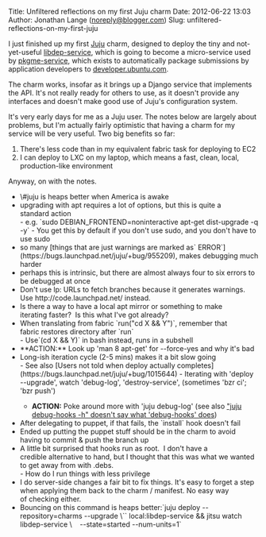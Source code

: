 Title: Unfiltered reflections on my first Juju charm
Date: 2012-06-22 13:03
Author: Jonathan Lange (noreply@blogger.com)
Slug: unfiltered-reflections-on-my-first-juju

<div>

I just finished up my first [Juju](https://juju.ubuntu.com/) charm,
designed to deploy the tiny and not-yet-useful
[libdep-service](https://launchpad.net/libdep-service/), which is going
to become a micro-service used by
[pkgme-service](https://launchpad.net/pkgme-service), which exists to
automatically package submissions by application developers to
[developer.ubuntu.com](http://developer.ubuntu.com/).

</div>

<div>

The charm works, insofar as it brings up a Django service that
implements the API. It's not really ready for others to use, as it
doesn't provide any interfaces and doesn't make good use of Juju's
configuration system.

</div>

<div>

It's very early days for me as a Juju user. The notes below are largely
about problems, but I'm actually fairly optimistic that having a charm
for my service will be very useful. Two big benefits so far:

</div>

<div>

1.  There's less code than in my equivalent fabric task for deploying to
    EC2
2.  I can deploy to LXC on my laptop, which means a fast, clean, local,
    production-like environment

<div>

Anyway, on with the notes.

</div>

</div>

<ul>
<li>
<span>\#juju is heaps better when America is awake</span>

</li>
<li>
<span>upgrading with apt requires a lot of options, but this is quite a
standard</span><span> action</span>

</li>
-   <span>e.g.
    `sudo DEBIAN_FRONTEND=noninteractive apt-get dist-upgrade -q -y`</span>
-   You get this by default if you don't use sudo, and you don't have to
    use sudo

<li>
<span>so many [things that are just warnings are marked
as` ERROR`](https://bugs.launchpad.net/juju/+bug/955209), makes
debugging </span><span>much harder</span>

</li>
<li>
<span>perhaps this is intrinsic, but there are almost always four to six
errors </span><span>to be debugged at once</span>

</li>
<li>
<span>Don't use lp: URLs to fetch branches because it generates
warnings. Use http://code.launchpad.net/ instead.</span>

</li>
<li>
<span>Is there a way to have a local apt mirror or something to make
iterating</span><span> faster?  Is this what I've got already?</span>

</li>
<li>
<span>When translating from fabric `run("cd X && Y")`, remember that
fabric </span><span>restores directory after `run`</span>

</li>
-   <span><span>Use</span>`(cd X && Y)`<span> in bash instead, runs in a
    subshell</span></span>

<li>
<span>**ACTION:** Look up 'man 8 apt-get' for --force-yes and why it's
bad</span>

</li>
<li>
<span>Long-ish iteration cycle (2-5 mins) makes it a bit slow
going</span>

</li>
-   <span>See also [Users not told when deploy actually
    completes](https://bugs.launchpad.net/juju/+bug/1015644)</span>
-   <span>Iterating with 'deploy --upgrade', watch 'debug-log',
    'destroy-service', </span><span>(sometimes 'bzr ci'; 'bzr
    push')</span>

-   <span>**ACTION:** Poke around more with 'juju debug-log' (see
    also </span>["juju debug-hooks -h" doesn't say what 'debug-hooks'
    does](https://bugs.launchpad.net/juju/+bug/1016003))

<li>
<span>After delegating to puppet, if that fails, the `install` hook
doesn't fail</span>

</li>
<li>
<span><span>Ended up putting the puppet stuff should be in the charm to
avoid having to commit &</span><span> push the branch up</span></span>

</li>
<li>
<span>A little bit surprised that hooks run as root.  I don't have a
credible </span><span>alternative to hand, but I thought that this was
what we wanted to get away</span><span> from with .debs.</span>

</li>
-   <span>How do I run things with less privilege</span>

<li>
<span>I do server-side changes a fair bit to fix things. It's easy to
forget a </span><span>step when applying them back to the charm /
manifest. No easy way of</span><span> checking either.</span>

</li>
<li>
<span>Bouncing on this command is heaps
better:</span><span>`juju deploy --repository=charms --upgrade \`</span>`  local:libdep-service && jitsu watch libdep-service \    --state=started --num-units=1`

</li>
</ul>
  
  

